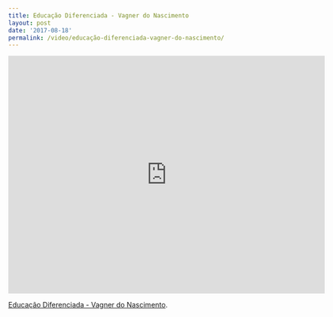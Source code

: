 ```yaml
---
title: Educação Diferenciada - Vagner do Nascimento
layout: post
date: '2017-08-18'
permalink: /video/educação-diferenciada-vagner-do-nascimento/
---
```


<div class="ratio ratio-16x9"><iframe allowfullscreen="" class="youtube-field-player" frameborder="0" height="480" id="youtube-field-player" src="https://www.youtube.com/embed/FVc8G8IZCU4?wmode=opaque" title="Educação Diferenciada - Vagner do Nascimento" width="640"></iframe></div>

[Educação Diferenciada - Vagner do Nascimento](https://www.youtube.com/watch?v=FVc8G8IZCU4).

